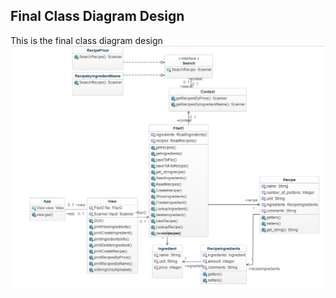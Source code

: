 ## Final Class Diagram Design
This is the final class diagram design
![Alt text](src/img/Class_Diagram.v2.png "ClassDiagramv2")
